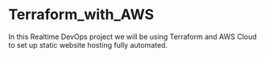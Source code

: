 # Terraform_with_AWS
In this Realtime DevOps project we will be using Terraform and AWS Cloud to set up static website hosting fully automated.
